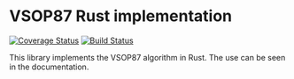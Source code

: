 # VSOP87 Rust implementation #
[![Coverage Status](https://coveralls.io/repos/Razican/vsop87-rs/badge.svg?branch=develop&service=github)](https://coveralls.io/github/Razican/vsop87-rs?branch=develop)
[![Build Status](https://travis-ci.org/Razican/vsop87-rs.svg)](https://travis-ci.org/Razican/vsop87-rs)

This library implements the VSOP87 algorithm in Rust. The use can be seen in the documentation.
